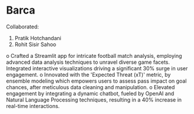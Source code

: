# Barca

Collaborated:
1. Pratik Hotchandani
2. Rohit Sisir Sahoo

o	Crafted a Streamlit app for intricate football match analysis, employing advanced data analysis techniques to unravel diverse game facets. Integrated interactive visualizations driving a significant 30% surge in user engagement.
o	Innovated with the 'Expected Threat (xT)' metric, by ensemble modeling which empowers users to assess pass impact on goal chances, after meticulous data cleaning and manipulation.
o	Elevated engagement by integrating a dynamic chatbot, fueled by OpenAI and Natural Language Processing techniques, resulting in a 40% increase in real-time interactions.
